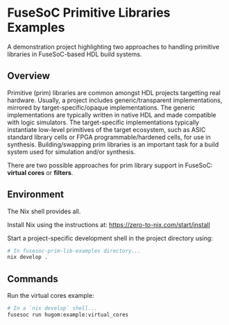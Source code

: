 # FuseSoC Primitive Libraries Examples

A demonstration project highlighting two approaches to handling primitive libraries in FuseSoC-based HDL build systems.

## Overview

Primitive (prim) libraries are common amongst HDL projects targetting real hardware.
Usually, a project includes generic/transparent implementations, mirrored by target-specific/opaque implementations.
The generic implementations are typically written in native HDL and made compatible with logic simulators.
The target-specific implementations typically instantiate low-level primitives of the target ecosystem, such as ASIC standard library cells or FPGA programmable/hardened cells, for use in synthesis.
Building/swapping prim libraries is an important task for a build system used for simulation and/or synthesis.

There are two possible approaches for prim library support in FuseSoC: **virtual cores** or **filters**.

## Environment

The Nix shell provides all.

Install Nix using the instructions at: <https://zero-to-nix.com/start/install>

Start a project-specific development shell in the project directory using:

```sh
# In fusesoc-prim-lib-examples directory...
nix develop .
```

## Commands

Run the virtual cores example:

```sh
# In a `nix develop` shell...
fusesoc run hugom:example:virtual_cores
```
